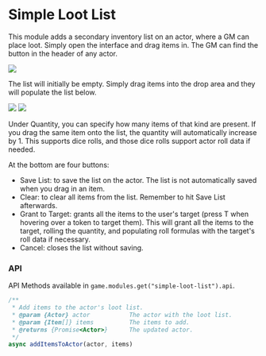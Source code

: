 # Simple Loot List

This module adds a secondary inventory list on an actor, where a GM can place loot. Simply open the interface and drag items in. The GM can find the button in the header of any actor.

<img src="https://i.imgur.com/dt98HA1.png" style="text-align: center;">

The list will initially be empty. Simply drag items into the drop area and they will populate the list below.

<img src="https://i.imgur.com/jPPQXIM.png" style="text-align: center;">
<img src="https://i.imgur.com/LAZE0Gf.png" style="text-align: center;">

Under Quantity, you can specify how many items of that kind are present. If you drag the same item onto the list, the quantity will automatically increase by 1. This supports dice rolls, and those dice rolls support actor roll data if needed.

At the bottom are four buttons:
- Save List: to save the list on the actor. The list is not automatically saved when you drag in an item.
- Clear: to clear all items from the list. Remember to hit Save List afterwards.
- Grant to Target: grants all the items to the user's target (press T when hovering over a token to target them). This will grant all the items to the target, rolling the quantity, and populating roll formulas with the target's roll data if necessary.
- Cancel: closes the list without saving.

### API
API Methods available in `game.modules.get("simple-loot-list").api`.

```js
/**
 * Add items to the actor's loot list.
 * @param {Actor} actor           The actor with the loot list.
 * @param {Item[]} items          The items to add.
 * @returns {Promise<Actor>}      The updated actor.
 */
async addItemsToActor(actor, items)
```
